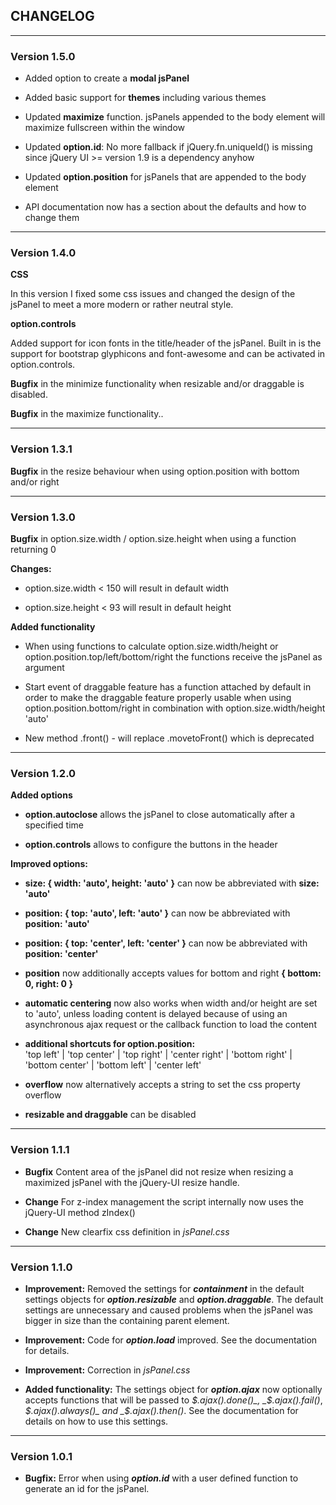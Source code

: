 ## CHANGELOG ##

---

### Version 1.5.0 ###

+ Added option to create a **modal jsPanel**

+ Added basic support for **themes** including various themes

+ Updated **maximize** function. jsPanels appended to the body element will maximize fullscreen within the window

+ Updated **option.id**: No more fallback if jQuery.fn.uniqueId() is missing since jQuery UI >= version 1.9 is a dependency anyhow

+ Updated **option.position** for jsPanels that are appended to the body element

+ API documentation now has a section about the defaults and how to change them

---

### Version 1.4.0 ###

**CSS**

In this version I fixed some css issues and changed the design of the jsPanel to meet a more modern or rather neutral style.

**option.controls**

Added support for icon fonts in the title/header of the jsPanel. Built in is the support for bootstrap glyphicons and font-awesome and can be activated in option.controls.

**Bugfix** in the minimize functionality when resizable and/or draggable is disabled.

**Bugfix** in the maximize functionality..

---

### Version 1.3.1 ###

**Bugfix** in the resize behaviour when using option.position with bottom and/or right

---

### Version 1.3.0 ###

**Bugfix** in option.size.width / option.size.height when using a function returning 0

**Changes:**

+ option.size.width < 150 will result in default width

+ option.size.height < 93 will result in default height

**Added functionality**

+ When using functions to calculate option.size.width/height or option.position.top/left/bottom/right the functions receive the jsPanel as argument

+ Start event of draggable feature has a function attached by default in order to make the draggable feature properly usable when using option.position.bottom/right in combination with option.size.width/height 'auto'

+ New method .front() - will replace .movetoFront() which is deprecated

---

### Version 1.2.0 ###

**Added options**

+ **option.autoclose** allows the jsPanel to close automatically after a specified time

+ **option.controls** allows to configure the buttons in the header

**Improved options:**

+ **size: { width: 'auto', height: 'auto' }** can now be abbreviated with **size: 'auto'**

+ **position: { top: 'auto', left: 'auto' }** can now be abbreviated with **position: 'auto'**

+ **position: { top: 'center', left: 'center' }** can now be abbreviated with **position: 'center'**

+ **position** now additionally accepts values for bottom and right **{ bottom: 0, right: 0 }**

+ **automatic centering** now also works when width and/or height are set to 'auto', unless loading content is delayed because of using an asynchronous ajax request or the callback function to load the content

+ **additional shortcuts for option.position:**<br>
'top left' | 'top center' | 'top right' | 'center right' | 'bottom right' | 'bottom center' | 'bottom left' | 'center left'

+ **overflow** now alternatively accepts a string to set the css property overflow

+ **resizable and draggable** can be disabled

---

### Version 1.1.1 ###

+ **Bugfix** Content area of the jsPanel did not resize when resizing a maximized jsPanel with the jQuery-UI resize handle.

+ **Change** For z-index management the script internally now uses the jQuery-UI method zIndex()

+ **Change** New clearfix css definition in _jsPanel.css_

---

### Version 1.1.0 ###

+ **Improvement:** Removed the settings for **_containment_** in the default settings objects for **_option.resizable_** and **_option.draggable_**.
The default settings are unnecessary and caused problems when the jsPanel was bigger in size than the containing parent element.

+ **Improvement:** Code for **_option.load_** improved. See the documentation for details.

+ **Improvement:** Correction in _jsPanel.css_

+ **Added functionality:** The settings object for **_option.ajax_** now optionally accepts functions that will be passed to _$.ajax().done()_, _$.ajax().fail()_, _$.ajax().always()_ and _$.ajax().then()_.
See the documentation for details on how to use this settings.

---

### Version 1.0.1 ###

+ **Bugfix:** Error when using **_option.id_** with a user defined function to generate an id for the jsPanel.